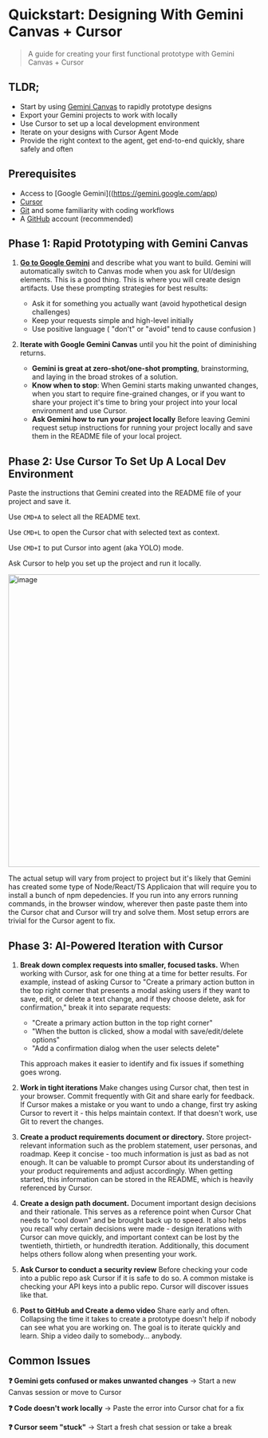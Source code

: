 # Quickstart: Designing With Gemini Canvas + Cursor

> A guide for creating your first functional prototype with Gemini Canvas + Cursor

## TLDR;

- Start by using [Gemini Canvas](https://gemini.google.com/app) to rapidly prototype designs
- Export your Gemini projects to work with locally
- Use Cursor to set up a local development environment
- Iterate on your designs with Cursor Agent Mode
- Provide the right context to the agent, get end-to-end quickly, share safely and often

## Prerequisites

- Access to [Google Gemini]((https://gemini.google.com/app) 
- [Cursor](https://www.cursor.com/)
- [Git](https://formulae.brew.sh/formula/git) and some familiarity with coding workflows
- A [GitHub](https://github.com/) account (recommended)

## Phase 1: Rapid Prototyping with Gemini Canvas

1. **[Go to Google Gemini](https://gemini.google.com/app)** and describe what you want to build. Gemini will automatically switch to Canvas mode when you ask for UI/design elements. This is a good thing. This is where you will create design artifacts. Use these prompting strategies for best results:
   - Ask it for something you actually want (avoid hypothetical design challenges)
   - Keep your requests simple and high-level initially
   - Use positive language ( "don't" or "avoid" tend to cause confusion )


2. **Iterate with Google Gemini Canvas** until you hit the point of diminishing returns.
   - **Gemini is great at zero-shot/one-shot prompting**, brainstorming, and laying in the broad strokes of a solution. 
   - **Know when to stop**: When Gemini starts making unwanted changes, when you start to require fine-grained changes, or if you want to share your project it's time to bring your project into your local environment and use Cursor.
   - **Ask Gemini how to run your project locally** Before leaving Gemini request setup instructions for running your project locally and save them in the README file of your local project. 



## Phase 2: Use Cursor To Set Up A Local Dev Environment

Paste the instructions that Gemini created into the README file of your project and save it. 

Use `CMD+A` to select all the README text.

Use `CMD+L` to open the Cursor chat with selected text as context.

Use `CMD+I` to put Cursor into agent (aka YOLO) mode. 

Ask Cursor to help you set up the project and run it locally.

<img width="587" alt="image" src="https://github.com/user-attachments/assets/158e85f9-c35f-4240-a67b-0aa22d88d7d4" />  

The actual setup will vary from project to project but it's likely that Gemini has created some type of Node/React/TS Applicaion that will require you to install a bunch of npm depedencies. If you run into any errors running commands, in the browser window, wherever then paste paste them into the Cursor chat and Cursor will try and solve them. Most setup errors are trivial for the Cursor agent to fix.


## Phase 3: AI-Powered Iteration with Cursor

1. **Break down complex requests into smaller, focused tasks.** When working with Cursor, ask for one thing at a time for better results. For example, instead of asking Cursor to "Create a primary action button in the top right corner that presents a modal asking users if they want to save, edit, or delete a text change, and if they choose delete, ask for confirmation," break it into separate requests:
   - "Create a primary action button in the top right corner"
   - "When the button is clicked, show a modal with save/edit/delete options"
   - "Add a confirmation dialog when the user selects delete"
   
   This approach makes it easier to identify and fix issues if something goes wrong.

2. **Work in tight iterations** Make changes using Cursor chat, then test in your browser. Commit frequently with Git and share early for feedback. If Cursor makes a mistake or you want to undo a change, first try asking Cursor to revert it - this helps maintain context. If that doesn't work, use Git to revert the changes.

3. **Create a product requirements document or directory.** Store project-relevant information such as the problem statement, user personas, and roadmap. Keep it concise - too much information is just as bad as not enough. It can be valuable to prompt Cursor about its understanding of your product requirements and adjust accordingly. When getting started, this information can be stored in the README, which is heavily referenced by Cursor.

4. **Create a design path document.** Document important design decisions and their rationale. This serves as a reference point when Cursor Chat needs to "cool down" and be brought back up to speed. It also helps you recall why certain decisions were made - design iterations with Cursor can move quickly, and important context can be lost by the twentieth, thirtieth, or hundredth iteration. Additionally, this document helps others follow along when presenting your work.

5. **Ask Cursor to conduct a security review** Before checking your code into a public repo ask Cursor if it is safe to do so. A common mistake is checking your API keys into a public repo. Cursor will discover issues like that.

6. **Post to GitHub and Create a demo video** Share early and often. Collapsing the time it takes to create a prototype doesn't help if nobody can see what you are working on. The goal is to iterate quickly and learn. Ship a video daily to somebody... anybody.


## Common Issues

**❓ Gemini gets confused or makes unwanted changes**
→ Start a new Canvas session or move to Cursor

**❓ Code doesn't work locally**
→ Paste the error into Cursor chat for a fix

**❓ Cursor seem "stuck"**
→ Start a fresh chat session or take a break
